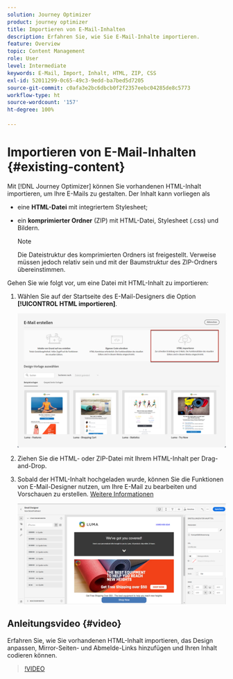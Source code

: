 ```yaml
---
solution: Journey Optimizer
product: journey optimizer
title: Importieren von E-Mail-Inhalten
description: Erfahren Sie, wie Sie E-Mail-Inhalte importieren.
feature: Overview
topic: Content Management
role: User
level: Intermediate
keywords: E-Mail, Import, Inhalt, HTML, ZIP, CSS
exl-id: 52011299-0c65-49c3-9edd-ba7bed5d7205
source-git-commit: c0afa3e2bc6dbcb0f2f2357eebc04285de8c5773
workflow-type: ht
source-wordcount: '157'
ht-degree: 100%

---
```


# Importieren von E-Mail-Inhalten {#existing-content}

Mit [!DNL Journey Optimizer] können Sie vorhandenen HTML-Inhalt importieren, um Ihre E-Mails zu gestalten. Der Inhalt kann vorliegen als

* eine **HTML-Datei** mit integriertem Stylesheet;
* ein **komprimierter Ordner** (ZIP) mit HTML-Datei, Stylesheet (.css) und Bildern.

   >[!NOTE]
   >
   >Die Dateistruktur des komprimierten Ordners ist freigestellt. Verweise müssen jedoch relativ sein und mit der Baumstruktur des ZIP-Ordners übereinstimmen.

Gehen Sie wie folgt vor, um eine Datei mit HTML-Inhalt zu importieren:

1. Wählen Sie auf der Startseite des E-Mail-Designers die Option **[!UICONTROL HTML importieren]**.

   ![](assets/import-html_2.png)

1. Ziehen Sie die HTML- oder ZIP-Datei mit Ihrem HTML-Inhalt per Drag-and-Drop.

1. Sobald der HTML-Inhalt hochgeladen wurde, können Sie die Funktionen von E-Mail-Designer nutzen, um Ihre E-Mail zu bearbeiten und Vorschauen zu erstellen. [Weitere Informationen](content-from-scratch.md)

   ![](assets/html-imported.png)

## Anleitungsvideo {#video}

Erfahren Sie, wie Sie vorhandenen HTML-Inhalt importieren, das Design anpassen, Mirror-Seiten- und Abmelde-Links hinzufügen und Ihren Inhalt codieren können.

>[!VIDEO](https://video.tv.adobe.com/v/334102?quality=12)
